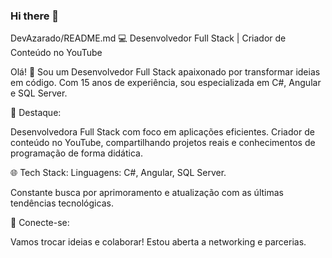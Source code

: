 ### Hi there 👋

DevAzarado/README.md
💻 Desenvolvedor Full Stack | Criador de Conteúdo no YouTube

Olá! 👋 Sou um Desenvolvedor Full Stack apaixonado por transformar ideias em código. Com 15 anos de experiência, sou especializada em C#, Angular e SQL Server.

🚀 Destaque:

Desenvolvedora Full Stack com foco em aplicações eficientes. Criador de conteúdo no YouTube, compartilhando projetos reais e conhecimentos de programação de forma didática.

🌐 Tech Stack: Linguagens: C#, Angular, SQL Server.

Constante busca por aprimoramento e atualização com as últimas tendências tecnológicas.

🤝 Conecte-se:

Vamos trocar ideias e colaborar! Estou aberta a networking e parcerias.

<!--
**DevAzarado/DevAzarado** is a ✨ _special_ ✨ repository because its `README.md` (this file) appears on your GitHub profile.

Here are some ideas to get you started:

- 🔭 I’m currently working on ...
- 🌱 I’m currently learning ...
- 👯 I’m looking to collaborate on ...
- 🤔 I’m looking for help with ...
- 💬 Ask me about ...
- 📫 How to reach me: ...
- 😄 Pronouns: ...
- ⚡ Fun fact: ...
-->
